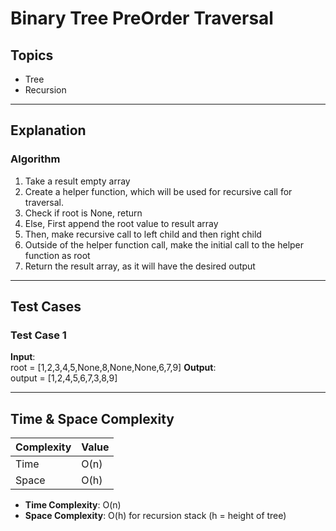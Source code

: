 # Binary Tree PreOrder Traversal

## Topics
- Tree
- Recursion

---

## Explanation

### Algorithm

1. Take a result empty array
2. Create a helper function, which will be used for recursive call for traversal.
3. Check if root is None, return
4. Else, First append the root value to result array
5. Then, make recursive call to left child and then right child
6. Outside of the helper function call, make the initial call to the helper function as root
7. Return the result array, as it will have the desired output


---

## Test Cases

### Test Case 1
**Input**:  
root = [1,2,3,4,5,None,8,None,None,6,7,9]
**Output**:  
output = [1,2,4,5,6,7,3,8,9]

---

## Time & Space Complexity

| Complexity | Value     |
|------------|-----------|
| Time       | O(n)      |
| Space      | O(h)      |

- **Time Complexity**: O(n)  
- **Space Complexity**: O(h) for recursion stack (h = height of tree)